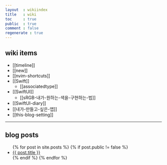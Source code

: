 ```yaml
---
layout  : wikiindex
title   : wiki
toc     : true
public  : true
comment : false
regenerate : true
---
```


## wiki items
* [[timeline]]
* [[new]]
* [[nvim-shortcuts]] 
* [[Swift]]
	* [[associatedtype]]
* [[SwiftUI]]
	* [[sRGB-내가-원하는-색을-구현하는-법]]
* [[SwiftUI-diary]]
* [[내가-만들고-싶은-앱]]
* [[this-blog-setting]]
---

## blog posts
<div>
    <ul>
{% for post in site.posts %}
    {% if post.public != false %}
        <li>
            <a class="post-link" href="{{ post.url | prepend: site.baseurl }}">
                {{ post.title }}
            </a>
        </li>
    {% endif %}
{% endfor %}
    </ul>
</div>

